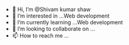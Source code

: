 - 👋 Hi, I’m @Shivam kumar shaw
- 👀 I’m interested in ...Web development
- 🌱 I’m currently learning ...Web development
- 💞️ I’m looking to collaborate on ...
- 📫 How to reach me ...

<!---
Shivamshawez/Shivamshawez is a ✨ special ✨ repository because its `README.md` (this file) appears on your GitHub profile.
You can click the Preview link to take a look at your changes.
--->
